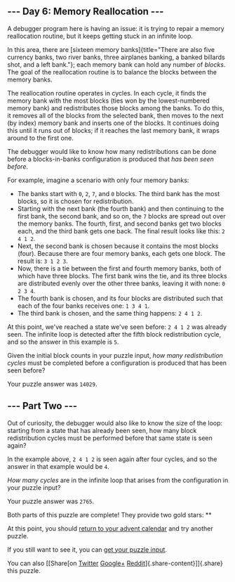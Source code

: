 --- Day 6: Memory Reallocation ---
----------------------------------

A debugger program here is having an issue: it is trying to repair a
memory reallocation routine, but it keeps getting stuck in an infinite
loop.

In this area, there are [sixteen memory
banks]{title="There are also five currency banks, two river banks, three airplanes banking, a banked billards shot, and a left bank."};
each memory bank can hold any number of *blocks*. The goal of the
reallocation routine is to balance the blocks between the memory banks.

The reallocation routine operates in cycles. In each cycle, it finds the
memory bank with the most blocks (ties won by the lowest-numbered memory
bank) and redistributes those blocks among the banks. To do this, it
removes all of the blocks from the selected bank, then moves to the next
(by index) memory bank and inserts one of the blocks. It continues doing
this until it runs out of blocks; if it reaches the last memory bank, it
wraps around to the first one.

The debugger would like to know how many redistributions can be done
before a blocks-in-banks configuration is produced that *has been seen
before*.

For example, imagine a scenario with only four memory banks:

-   The banks start with `0`, `2`, `7`, and `0` blocks. The third bank
    has the most blocks, so it is chosen for redistribution.
-   Starting with the next bank (the fourth bank) and then continuing to
    the first bank, the second bank, and so on, the `7` blocks are
    spread out over the memory banks. The fourth, first, and second
    banks get two blocks each, and the third bank gets one back. The
    final result looks like this: `2 4 1 2`.
-   Next, the second bank is chosen because it contains the most blocks
    (four). Because there are four memory banks, each gets one block.
    The result is: `3 1 2 3`.
-   Now, there is a tie between the first and fourth memory banks, both
    of which have three blocks. The first bank wins the tie, and its
    three blocks are distributed evenly over the other three banks,
    leaving it with none: `0 2 3 4`.
-   The fourth bank is chosen, and its four blocks are distributed such
    that each of the four banks receives one: `1 3 4 1`.
-   The third bank is chosen, and the same thing happens: `2 4 1 2`.

At this point, we've reached a state we've seen before: `2 4 1 2` was
already seen. The infinite loop is detected after the fifth block
redistribution cycle, and so the answer in this example is `5`.

Given the initial block counts in your puzzle input, *how many
redistribution cycles* must be completed before a configuration is
produced that has been seen before?

Your puzzle answer was `14029`.

--- Part Two ---
----------------

Out of curiosity, the debugger would also like to know the size of the
loop: starting from a state that has already been seen, how many block
redistribution cycles must be performed before that same state is seen
again?

In the example above, `2 4 1 2` is seen again after four cycles, and so
the answer in that example would be `4`.

*How many cycles* are in the infinite loop that arises from the
configuration in your puzzle input?

Your puzzle answer was `2765`.

Both parts of this puzzle are complete! They provide two gold stars:
\*\*

At this point, you should [return to your advent calendar](/2017) and
try another puzzle.

If you still want to see it, you can [get your puzzle input](6/input).

You can also [\[Share[on
[Twitter](https://twitter.com/intent/tweet?text=I%27ve+completed+%22Memory+Reallocation%22+%2D+Day+6+%2D+Advent+of+Code+2017&url=http%3A%2F%2Fadventofcode%2Ecom%2F2017%2Fday%2F6&related=ericwastl&hashtags=AdventOfCode)
[Google+](https://plus.google.com/share?url=http%3A%2F%2Fadventofcode%2Ecom%2F2017%2Fday%2F6)
[Reddit](http://www.reddit.com/submit?url=http%3A%2F%2Fadventofcode%2Ecom%2F2017%2Fday%2F6&title=I%27ve+completed+%22Memory+Reallocation%22+%2D+Day+6+%2D+Advent+of+Code+2017)]{.share-content}\]]{.share}
this puzzle.
